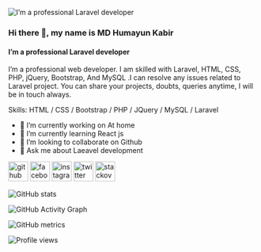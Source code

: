 
![I’m a professional Laravel developer](https://pbs.twimg.com/profile_banners/748050919506481152/1633080012/600x200)
### Hi there 👋, my name is MD Humayun Kabir
#### I’m a professional Laravel developer

I’m a professional web developer. I am skilled with Laravel, HTML, CSS, PHP, jQuery, Bootstrap, And MySQL .I can resolve any issues related to Laravel project. You can share your projects, doubts, queries anytime, I will be in touch always.

Skills: HTML / CSS / Bootstrap / PHP / JQuery / MySQL / Laravel 

- 🔭 I’m currently working on At home 
- 🌱 I’m currently learning React js 
- 👯 I’m looking to collaborate on Github 
- 💬 Ask me about Laeavel development 


[<img src='https://cdn.jsdelivr.net/npm/simple-icons@3.0.1/icons/github.svg' alt='github' height='40'>](https://github.com/hkobir009)  [<img src='https://cdn.jsdelivr.net/npm/simple-icons@3.0.1/icons/facebook.svg' alt='facebook' height='40'>](https://www.facebook.com/jewel.kobir.75)  [<img src='https://cdn.jsdelivr.net/npm/simple-icons@3.0.1/icons/instagram.svg' alt='instagram' height='40'>](https://www.instagram.com/hkobir009/)  [<img src='https://cdn.jsdelivr.net/npm/simple-icons@3.0.1/icons/twitter.svg' alt='twitter' height='40'>](https://twitter.com/hkobir4519)  [<img src='https://cdn.jsdelivr.net/npm/simple-icons@3.0.1/icons/stackoverflow.svg' alt='stackoverflow' height='40'>](https://stackoverflow.com/users/16861774)  

![GitHub stats](https://github-readme-stats.vercel.app/api?username=hkobir009&show_icons=true)  

![GitHub Activity Graph](https://activity-graph.herokuapp.com/graph?username=hkobir009)  

![GitHub metrics](https://metrics.lecoq.io/hkobir009)  

![Profile views](https://gpvc.arturio.dev/hkobir009)  
